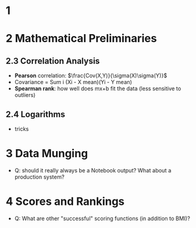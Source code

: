 # 1 

# 2 Mathematical Preliminaries

## 2.3 Correlation Analysis

- **Pearson** correlation: $\frac{Cov(X,Y)}{\sigma(X)\sigma(Y)}$
- Covariance = Sum i (Xi - X mean)(Yi - Y mean)
- **Spearman rank**: how well does mx+b fit the data (less sensitive to outliers)

## 2.4 Logarithms

- tricks

# 3 Data Munging

- Q: should it really always be a Notebook output? What about a production system?

# 4 Scores and Rankings

- Q: What are other "successful" scoring functions (in addition to BMI)?
